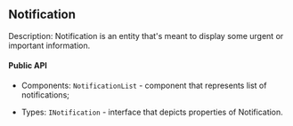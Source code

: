 ## Notification

Description: Notification is an entity that's meant to display some urgent or important information.

#### Public API

 - Components:
`NotificationList` - component that represents list of notifications;

 - Types:
`INotification` - interface that depicts properties of Notification.